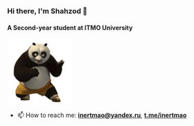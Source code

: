 ### Hi there, I'm Shahzod 👋

#### A Second-year student at ITMO University

<img alt="Я воин Дракона!" src="https://github.com/inertmao/itmo/blob/main/.docx/itmo1.gif">

- 📫 How to reach me: **inertmao@yandex.ru**,  **<a href="https://t.me/inertmao">t.me/inertmao</a>**

